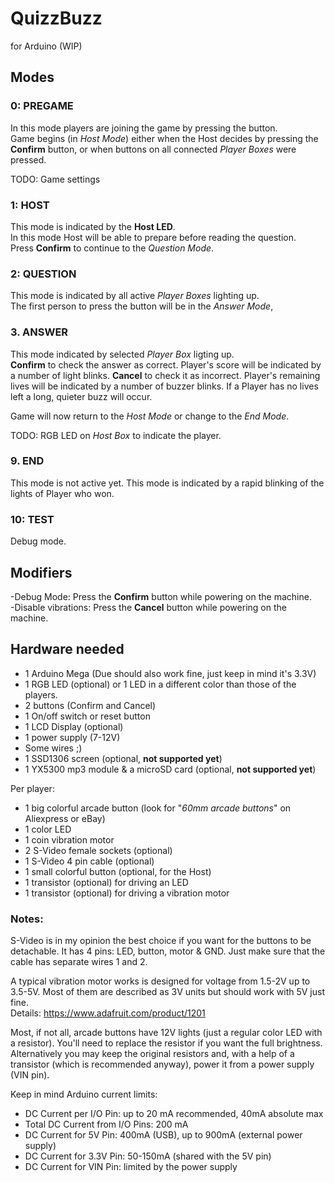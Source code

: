 # QuizzBuzz
for Arduino (WIP)

## Modes

### 0: PREGAME
In this mode players are joining the game by pressing the button.  
Game begins (in _Host Mode_) either when the Host decides by pressing the **Confirm** button, or when buttons on all connected _Player Boxes_ were pressed.

TODO: Game settings

### 1: HOST
This mode is indicated by the **Host LED**.  
In this mode Host will be able to prepare before reading the question.  
Press **Confirm** to continue to the _Question Mode_.

### 2: QUESTION
This mode is indicated by all active _Player Boxes_ lighting up.  
The first person to press the button will be in the _Answer Mode_,

### 3. ANSWER
This mode indicated by selected _Player Box_ ligting up.  
**Confirm** to check the answer as correct. Player's score will be indicated by a number of light blinks.
**Cancel** to check it as incorrect. Player's remaining lives will be indicated by a number of buzzer blinks. If a Player has no lives left a long, quieter buzz will occur.

Game will now return to the _Host Mode_ or change to the _End Mode_.

TODO: RGB LED on _Host Box_ to indicate the player.

### 9. END
This mode is not active yet.
This mode is indicated by a rapid blinking of the lights of Player who won.

### 10: TEST
Debug mode.

## Modifiers
-Debug Mode: Press the **Confirm** button while powering on the machine.  
-Disable vibrations: Press the **Cancel** button while powering on the machine.  

## Hardware needed 
- 1 Arduino Mega (Due should also work fine, just keep in mind it's 3.3V)
- 1 RGB LED (optional) or 1 LED in a different color than those of the players.
- 2 buttons (Confirm and Cancel)
- 1 On/off switch or reset button
- 1 LCD Display (optional)
- 1 power supply (7-12V)
- Some wires ;)
- 1 SSD1306 screen (optional, **not supported yet**)
- 1 YX5300 mp3 module & a microSD card (optional, **not supported yet**)

Per player:
- 1 big colorful arcade button (look for "_60mm arcade buttons_" on Aliexpress or eBay)
- 1 color LED 
- 1 coin vibration motor 
- 2 S-Video female sockets (optional)
- 1 S-Video 4 pin cable (optional)
- 1 small colorful button (optional, for the Host)
- 1 transistor (optional) for driving an LED
- 1 transistor (optional) for driving a vibration motor

### Notes:
S-Video is in my opinion the best choice if you want for the buttons to be detachable. It has 4 pins: LED, button, motor & GND. Just make sure that the cable has separate wires 1 and 2.

A typical vibration motor works is designed for voltage from 1.5-2V up to 3.5-5V. Most of them are described as 3V units but should work with 5V just fine.  
Details: https://www.adafruit.com/product/1201  

Most, if not all, arcade buttons have 12V lights (just a regular color LED with a resistor). You'll need to replace the resistor if you want the full brightness. Alternatively you may keep the original resistors and, with a help of a transistor (which is recommended anyway), power it from a power supply (VIN pin).  

Keep in mind Arduino current limits:
- DC Current per I/O Pin:  up to 20 mA recommended, 40mA absolute max 
- Total DC Current from I/O Pins: 200 mA
- DC Current for 5V Pin:   400mA (USB), up to 900mA (external power supply)
- DC Current for 3.3V Pin: 50-150mA (shared with the 5V pin)
- DC Current for VIN Pin: limited by the power supply
